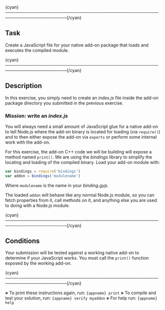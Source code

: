 {cyan}──────────────────────────────────────────────────────────────────────{/cyan}

## Task

Create a JavaScript file for your native add-on package that loads and executes the compiled module.

{cyan}──────────────────────────────────────────────────────────────────────{/cyan}

## Description

In this exercise, you simply need to create an *index.js* file inside the add-on package directory you submitted in the previous exercise.

### Mission: write an *index.js*

You will always need a small amount of JavaScript glue for a native add-on to tell Node.js where the add-on binary is located for loading (via `require()`) and to then either expose the add-on via `exports` or perform some internal work with the add-on.

For this exercise, the add-on C++ code we will be building will expose a method named `print()`. We are using the *bindings* library to simplify the locating and loading of the compiled binary. Load your add-on module with:

```js
var bindings = require('bindings')
var addon = bindings('modulename')
```

Where `modulename` is the name in your *binding.gyp*.

The loaded `addon` will behave like any normal Node.js module, so you can fetch properties from it, call methods on it, and anything else you are used to doing with a Node.js module.

{cyan}──────────────────────────────────────────────────────────────────────{/cyan}

## Conditions

Your submission will be tested against a working native add-on to determine if your JavaScript works. You must call the `print()` function exposed by the working add-on.

{cyan}──────────────────────────────────────────────────────────────────────{/cyan}

 __»__ To print these instructions again, run: `{appname} print`
 __»__ To compile and test your solution, run: `{appname} verify myaddon`
 __»__ For help run: `{appname} help`
